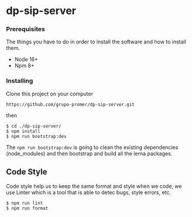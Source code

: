 # dp-sip-server

### Prerequisites

The things you have to do in order to install the software and how to install them.

* Node 16+
* Npm 8+

### Installing
Clone this project on your computer

```
https://github.com/grupo-promer/dp-sip-server.git
```
then 
```
$ cd ./dp-sip-server/
$ npm install
$ npm run bootstrap:dev
```

The `npm run bootstrap:dev` is going to clean the existing dependencies (node_modules) and then bootstrap and build all the lerna packages.

## Code Style
Code style help us to keep the same format and style when we code, we use Linter which is a tool that is able to detec bugs, style errors, etc.
```
$ npm run lint
$ npm run format
```


